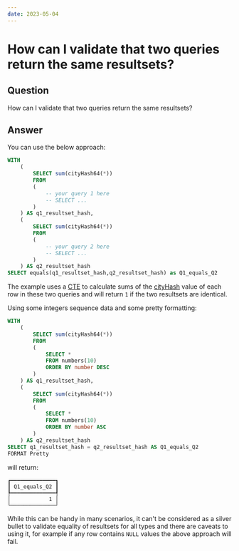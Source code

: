 ```yaml
---
date: 2023-05-04
---
```


# How can I validate that two queries return the same resultsets? 

## Question

How can I validate that two queries return the same resultsets?

## Answer

You can use the below approach:

```sql
WITH
    (
        SELECT sum(cityHash64(*))
        FROM
        (
            -- your query 1 here
            -- SELECT ...
        )
    ) AS q1_resultset_hash,
    (
        SELECT sum(cityHash64(*))
        FROM
        (
            -- your query 2 here
            -- SELECT ...
        )
    ) AS q2_resultset_hash
SELECT equals(q1_resultset_hash,q2_resultset_hash) as Q1_equals_Q2
```
The example uses a [CTE](https://clickhouse.com/docs/en/sql-reference/statements/select/with) to calculate sums of the [cityHash](https://clickhouse.com/docs/en/sql-reference/functions/hash-functions#cityhash64) value of each row in these two queries and will return `1` if the two resultsets are identical.


Using some integers sequence data and some pretty formatting:

```sql
WITH
    (
        SELECT sum(cityHash64(*))
        FROM
        (
            SELECT *
            FROM numbers(10)
            ORDER BY number DESC
        )
    ) AS q1_resultset_hash,
    (
        SELECT sum(cityHash64(*))
        FROM
        (
            SELECT *
            FROM numbers(10)
            ORDER BY number ASC
        )
    ) AS q2_resultset_hash
SELECT q1_resultset_hash = q2_resultset_hash AS Q1_equals_Q2
FORMAT Pretty
```

will return:

```
┏━━━━━━━━━━━━━━┓
┃ Q1_equals_Q2 ┃
┡━━━━━━━━━━━━━━┩
│            1 │
└──────────────┘
```

While this can be handy in many scenarios, it can't be considered as a silver bullet to validate equality of resultsets for all types and there are caveats to using it, for example if any row contains `NULL` values the above approach will fail.


